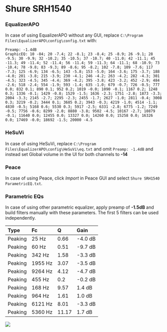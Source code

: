 # Shure SRH1540

### EqualizerAPO
In case of using EqualizerAPO without any GUI, replace `C:\Program Files\EqualizerAPO\config\config.txt`
with:
```
Preamp: -1.4dB
GraphicEQ: 10 -84; 20 -7.4; 22 -8.1; 23 -8.4; 25 -8.9; 26 -9.1; 28 -9.5; 30 -9.9; 32 -10.2; 35 -10.5; 37 -10.7; 40 -11.0; 42 -11.1; 45 -11.3; 49 -11.4; 52 -11.4; 56 -11.4; 59 -11.3; 64 -11.1; 68 -10.9; 73 -10.4; 78 -9.8; 83 -9.3; 89 -8.6; 95 -8.2; 102 -7.8; 109 -7.6; 117 -7.3; 125 -6.9; 134 -6.5; 143 -5.8; 153 -5.0; 164 -3.6; 175 -3.7; 188 -4.0; 201 -3.8; 215 -3.9; 230 -4.1; 246 -4.2; 263 -4.2; 282 -4.3; 301 -4.5; 323 -4.5; 345 -4.4; 369 -4.2; 395 -3.8; 423 -3.2; 452 -2.9; 484 -2.6; 518 -2.4; 554 -1.9; 593 -1.4; 635 -1.0; 679 -0.7; 726 -0.5; 777 0.0; 832 0.1; 890 0.1; 952 0.2; 1019 -0.0; 1090 -0.1; 1167 0.2; 1248 0.3; 1336 -0.1; 1429 -0.8; 1529 -1.5; 1636 -2.3; 1751 -2.8; 1873 -3.3; 2004 -3.3; 2145 -2.7; 2295 -2.3; 2455 -1.7; 2627 -1.0; 2811 -0.4; 3008 0.3; 3219 -0.2; 3444 0.1; 3685 0.2; 3943 -0.3; 4219 -1.0; 4514 -1.1; 4830 -0.5; 5168 0.6; 5530 0.3; 5917 -2.5; 6331 -2.8; 6775 -1.2; 7249 -0.5; 7756 -0.6; 8299 -2.0; 8880 -3.8; 9502 -4.5; 10167 -2.7; 10879 -0.1; 11640 0.0; 12455 0.0; 13327 0.0; 14260 0.0; 15258 0.0; 16326 0.0; 17469 -0.0; 18692 -1.5; 20000 -4.5
```

### HeSuVi
In case of using HeSuVi, replace `C:\Program Files\EqualizerAPO\config\HeSuVi\eq.txt` and omit `Preamp:
-1.4dB` and instead set Global volume in the UI for both channels to **-14**

### Peace
In case of using Peace, click *Import* in Peace GUI and select `Shure SRH1540 ParametricEQ.txt`.

### Parametric EQs
In case of using other parametric equalizer, apply preamp of **-1.5dB** and build filters manually with
these parameters. The first 5 filters can be used independently.

| Type    | Fc      |     Q | Gain    |
|:--------|:--------|:------|:--------|
| Peaking | 25 Hz   |  0.66 | -4.0 dB |
| Peaking | 60 Hz   |  0.51 | -9.7 dB |
| Peaking | 342 Hz  |  1.58 | -3.3 dB |
| Peaking | 1955 Hz |  3.07 | -3.5 dB |
| Peaking | 9264 Hz |  4.12 | -4.7 dB |
| Peaking | 455 Hz  |  0.2  | -0.2 dB |
| Peaking | 168 Hz  |  9.57 | 1.4 dB  |
| Peaking | 964 Hz  |  1.61 | 1.0 dB  |
| Peaking | 6121 Hz |  8.01 | -3.3 dB |
| Peaking | 5360 Hz | 11.17 | 1.7 dB  |

![](https://raw.githubusercontent.com/jaakkopasanen/AutoEq/master/results/headphonecom/sbaf-serious/Shure%20SRH1540/Shure%20SRH1540.png)
